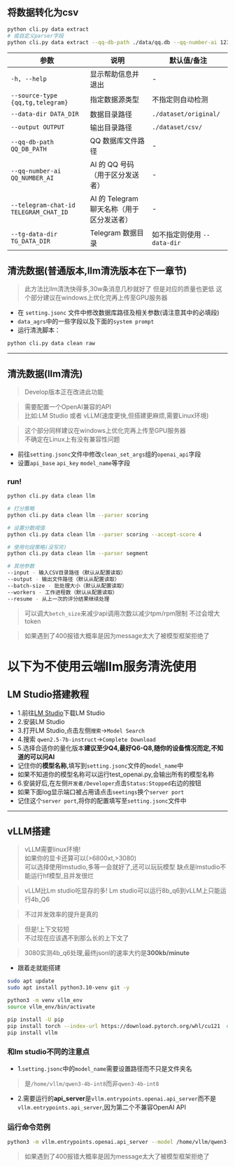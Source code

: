 ## 将数据转化为csv
```bash
python cli.py data extract
# 或自定义parser字段
python cli.py data extract --qq-db-path ./data/qq.db --qq-number-ai 1234567890--output ./dataset/csv
```

| 参数 | 说明 | 默认值/备注 |
|------|------|-------------|
| `-h, --help` | 显示帮助信息并退出 | - |
| `--source-type {qq,tg,telegram}` | 指定数据源类型 | 不指定则自动检测 |
| `--data-dir DATA_DIR` | 数据目录路径 | `./dataset/original/` |
| `--output OUTPUT` | 输出目录路径 | `./dataset/csv/` |
| `--qq-db-path QQ_DB_PATH` | QQ 数据库文件路径 | - |
| `--qq-number-ai QQ_NUMBER_AI` | AI 的 QQ 号码（用于区分发送者） | - |
| `--telegram-chat-id TELEGRAM_CHAT_ID` | AI 的 Telegram 聊天名称（用于区分发送者） | - |
| `--tg-data-dir TG_DATA_DIR` | Telegram 数据目录 | 如不指定则使用 `--data-dir` |


## 清洗数据(普通版本,llm清洗版本在下一章节)
> 此方法比llm清洗快得多,30w条消息几秒就好了
> 但是对应的质量也更低
> 这个部分建议在windows上优化完再上传至GPU服务器  

* 在 `setting.jsonc` 文件中修改数据库路径及相关参数(请注意其中的必填段)
* `data_agrs`中的一些字段以及下面的`system prompt`
* 运行清洗脚本：

```bash
python cli.py data clean raw
```
---
## 清洗数据(llm清洗)
> Develop版本正在改进此功能  

> 需要配置一个OpenAI兼容的API  
> 比如:LM Studio 或者 vLLM(速度更快,但搭建更麻烦,需要Linux环境)  

> 这个部分同样建议在windows上优化完再上传至GPU服务器  
> 不确定在Linux上有没有兼容性问题

* 前往`setting.jsonc`文件中修改`clean_set_args`组的`openai_api`字段
* 设置`api_base` `api_key` `model_name`等字段

### run!
```bash
python cli.py data clean llm

# 打分策略
python cli.py data clean llm --parser scoring

# 设置分数阈值
python cli.py data clean llm --parser scoring --accept-score 4

# 使用句段策略(没写完)
python cli.py data clean llm --parser segment

# 其他参数
--input - 输入CSV目录路径（默认从配置读取）
--output - 输出文件路径（默认从配置读取）
--batch-size - 批处理大小（默认从配置读取）
--workers - 工作进程数（默认从配置读取）
--resume - 从上一次的评分结果继续处理
```
> 可以调大`betch_size`来减少api调用次数以减少tpm/rpm限制
> 不过会增大token  

> 如果遇到了400报错大概率是因为message太大了被模型框架拒绝了

# 以下为不使用云端llm服务清洗使用

## LM Studio搭建教程
* 1.前往[LM Studio](https://lmstudio.ai/)下载LM Studio
* 2.安装LM Studio
* 3.打开LM Studio,点击左侧`搜索`->`Model Search`
* 4.搜索 `qwen2.5-7b-instruct`->`Complete Download`  
* 5.选择合适你的量化版本**建议至少Q4,最好Q6-Q8,随你的设备情况而定,不知道的可以问AI**
* 记住你的**模型名称**,填写到`setting.jsonc`文件的`model_name`中
* 如果不知道你的模型名称可以运行test_openai.py,会输出所有的模型名称
* 6.安装好后,在左侧`开发者/Developer`点击`Status:Stopped`右边的按钮
* 如果下面log显示端口被占用请点击`seetings`换个`server port`
* 记住这个`server port`,将你的配置填写至`setting.jsonc`文件中


---

## vLLM搭建
> vLLM需要linux环境!  
> 如果你的显卡还算可以(>6800xt,>3080)  
> 可以选择使用lmstudio,多等一会就好了,还可以玩玩模型
> 缺点是lmstudio不能运行hf模型,且并发很烂

> vLLM比Lm studio吃显存的多! Lm studio可以运行8b_q6到vLLM上只能运行4b_Q6

> 不过并发效率的提升是真的

> 但是!上下文较短  
> 不过现在应该遇不到那么长的上下文了

> 3080实测4b_q6处理,最终jsonl的速率大约是**300kb/minute**
* 跟着走就能搭建  
```bash
sudo apt update
sudo apt install python3.10-venv git -y

python3 -m venv vllm_env
source vllm_env/bin/activate

pip install -U pip
pip install torch --index-url https://download.pytorch.org/whl/cu121  # 如果你用CUDA
pip install vllm
```

### 和lm studio不同的注意点
*   1.`setting.jsonc`中的`model_name`需要设置路径而不只是文件夹名
> 是`/home/vllm/qwen3-4b-int8`而非`qwen3-4b-int8`  
*  2.需要运行的**api_server**是`vllm.entrypoints.openai.api_server`而不是`vllm.entrypoints.api_server`,因为第二个不兼容OpenAI API
  
### 运行命令范例
``` bash v
python3 -m vllm.entrypoints.openai.api_server --model /home/vllm/qwen3-4b-int8 --gpu-memory-utilization 0.7 --max-model-len 10240 --max-num-seqs 4 --max-num-batched-tokens 2048 --dtype auto
```
> 如果遇到了400报错大概率是因为message太大了被模型框架拒绝了

